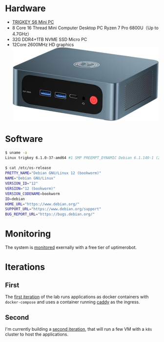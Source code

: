 # Hardware

- [TRIGKEY S6 Mini PC](https://www.amazon.co.uk/dp/B0C3CR3XQQ)
- 8 Core 16 Thread Mini Computer Desktop PC Ryzen 7 Pro 6800U（Up to 4.7GHz） 
- 32G DDR4+1TB NVME SSD Micro PC
- 12Core 2600MHz HD graphics
![trigkey](img/trigkey.jpg)

# Software 

```bash
$ uname -a 
Linux trigkey 6.1.0-37-amd64 #1 SMP PREEMPT_DYNAMIC Debian 6.1.140-1 (2025-05-22) x86_64 GNU/Linux

$ cat /etc/os-release 
PRETTY_NAME="Debian GNU/Linux 12 (bookworm)"
NAME="Debian GNU/Linux"
VERSION_ID="12"
VERSION="12 (bookworm)"
VERSION_CODENAME=bookworm
ID=debian
HOME_URL="https://www.debian.org/"
SUPPORT_URL="https://www.debian.org/support"
BUG_REPORT_URL="https://bugs.debian.org/"
```

# Monitoring 

The system is [monitored](monitoring.md) exernally with a free tier of uptimerobot.

# Iterations 

## First

The [first iteration](first_iteration/README.md) of the lab runs applications as docker containers with `docker-compose` and uses a container running [caddy](https://caddyserver.com/) as the ingress. 

## Second 

I'm currently building a [second iteration](second_iteration/README.md), that will run a few VM with a `k8s` cluster to host the applications. 
